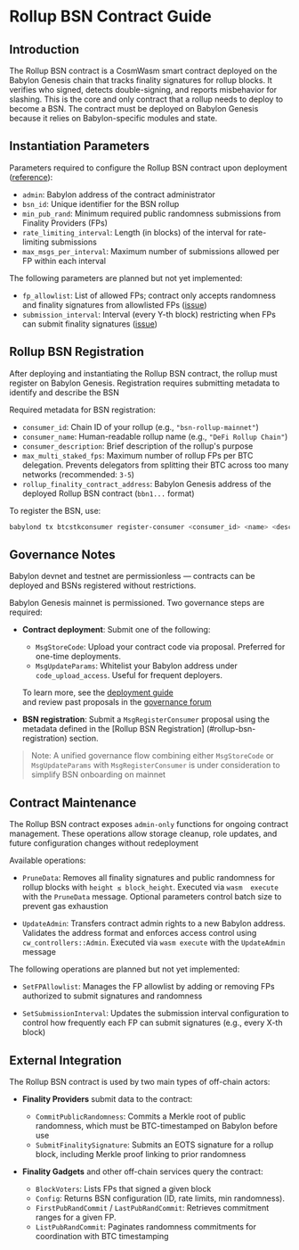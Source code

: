 # Rollup BSN Contract Guide

## Introduction

The Rollup BSN contract is a CosmWasm smart contract deployed on the Babylon Genesis
chain that tracks finality signatures for rollup blocks. It verifies who signed,
detects double-signing, and reports misbehavior for slashing. This is the core and only
contract that a rollup needs to deploy to become a BSN. The contract must be deployed
on Babylon Genesis because it relies on Babylon-specific modules and state.


## Instantiation Parameters

Parameters required to configure the Rollup BSN contract upon deployment ([reference](../contracts/finality/src/msg.rs#L12-L19)):

- `admin`: Babylon address of the contract administrator
- `bsn_id`: Unique identifier for the BSN rollup
- `min_pub_rand`: Minimum required public randomness submissions from Finality Providers (FPs)
- `rate_limiting_interval`: Length (in blocks) of the interval for rate-limiting submissions
- `max_msgs_per_interval`: Maximum number of submissions allowed per FP within each interval

The following parameters are planned but not yet implemented:
- `fp_allowlist`: List of allowed FPs; contract only accepts randomness and finality signatures from allowlisted FPs ([issue](https://github.com/babylonlabs-io/rollup-bsn-contracts/issues/72))
- `submission_interval`: Interval (every Y-th block) restricting when FPs can submit finality signatures ([issue](https://github.com/babylonlabs-io/rollup-bsn-contracts/issues/78))

## Rollup BSN Registration
After deploying and instantiating the Rollup BSN contract, the
rollup must register on Babylon Genesis. Registration requires 
submitting metadata to identify and describe the BSN

Required metadata for BSN registration:
- `consumer_id`: Chain ID of your rollup (e.g., `"bsn-rollup-mainnet"`)
- `consumer_name`: Human-readable rollup name (e.g., `"DeFi Rollup Chain"`)
- `consumer_description`: Brief description of the rollup's purpose
- `max_multi_staked_fps`: Maximum number of rollup FPs per BTC delegation. Prevents delegators from splitting their BTC across too many networks (recommended: `3-5`)
- `rollup_finality_contract_address`: Babylon Genesis address of the deployed Rollup BSN contract (`bbn1...` format)

To register the BSN, use:
```bash
babylond tx btcstkconsumer register-consumer <consumer_id> <name> <description> <max_multi_staked_fps> <rollup_finality_contract_address> [flags]
```

## Governance Notes
Babylon devnet and testnet are permissionless — contracts can be deployed and BSNs registered without restrictions.

Babylon Genesis mainnet is permissioned. Two governance steps are
required:

- **Contract deployment**:  Submit one of the following:
   - `MsgStoreCode`: Upload your contract code via proposal. Preferred for one-time deployments.
  - `MsgUpdateParams`: Whitelist your Babylon address under ` code_upload_access`. Useful for frequent deployers.

  To learn more, see the [deployment guide](https://docs.babylonlabs.io/guides/governance/submit_proposals/smart_contract_deployment/)  
  and review past proposals in the [governance forum](https://forum.babylon.foundation/c/gov-proposals/smart-contract-proposals/15)

- **BSN registration**:  Submit a `MsgRegisterConsumer` proposal 
using the metadata defined in the [Rollup BSN Registration]
(#rollup-bsn-registration) section.
 
 > Note: A unified governance flow combining either `MsgStoreCode`
or `MsgUpdateParams` with `MsgRegisterConsumer` is under 
consideration to simplify BSN onboarding on mainnet

## Contract Maintenance

The Rollup BSN contract exposes `admin-only` functions for ongoing
contract management. These operations allow storage cleanup, role 
updates, and future configuration changes without redeployment

Available operations:
- `PruneData`: Removes all finality signatures and public randomness for rollup blocks with `height ≤ block_height`. Executed via `wasm 
execute` with the `PruneData` message. Optional parameters control 
batch size to prevent gas exhaustion

- `UpdateAdmin`: Transfers contract admin rights to a new Babylon address. Validates the address format and enforces access control using `cw_controllers::Admin`. Executed via `wasm execute` with the `UpdateAdmin` message

The following operations are planned but not yet implemented:

- `SetFPAllowlist`: Manages the FP allowlist by adding or removing FPs authorized to submit signatures and randomness

- `SetSubmissionInterval`: Updates the submission interval configuration to control how frequently each FP can submit signatures (e.g., every X-th block)

## External Integration

The Rollup BSN contract is used by two main types of off-chain actors:

- **Finality Providers** submit data to the contract:
  - `CommitPublicRandomness`: Commits a Merkle root of public
 randomness, which must be BTC-timestamped on Babylon before use
  - `SubmitFinalitySignature`: Submits an EOTS signature for a 
  rollup block, including Merkle proof linking to prior randomness

- **Finality Gadgets** and other off-chain services query the 
contract:
  - `BlockVoters`: Lists FPs that signed a given block
  - `Config`: Returns BSN configuration (ID, rate limits, min 
  randomness).
  - `FirstPubRandCommit` / `LastPubRandCommit`: Retrieves commitment 
  ranges for a given FP.
  - `ListPubRandCommit`: Paginates randomness commitments for 
  coordination with BTC timestamping


